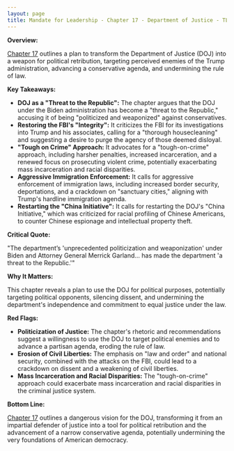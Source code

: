 ```yaml
---
layout: page
title: Mandate for Leadership - Chapter 17 - Department of Justice - TL;DR
---
```


**Overview:**

[Chapter 17](../../documents/project_2025_chapters/chapter_17.pdf) outlines a plan to transform the Department of Justice (DOJ) into a weapon for political retribution, targeting perceived enemies of the Trump administration, advancing a conservative agenda, and undermining the rule of law.

**Key Takeaways:**

* **DOJ as a "Threat to the Republic":**  The chapter argues that the DOJ under the Biden administration has become a "threat to the Republic," accusing it of being "politicized and weaponized" against conservatives.
* **Restoring the FBI's "Integrity":** It criticizes the FBI for its investigations into Trump and his associates, calling for a "thorough housecleaning" and suggesting a desire to purge the agency of those deemed disloyal.
* **"Tough on Crime" Approach:** It advocates for a "tough-on-crime" approach, including harsher penalties, increased incarceration, and a renewed focus on prosecuting violent crime, potentially exacerbating mass incarceration and racial disparities.
* **Aggressive Immigration Enforcement:**  It calls for aggressive enforcement of immigration laws, including increased border security, deportations, and a crackdown on "sanctuary cities," aligning with Trump's hardline immigration agenda.
* **Restarting the "China Initiative":** It calls for restarting the DOJ's "China Initiative," which was criticized for racial profiling of Chinese Americans, to counter Chinese espionage and intellectual property theft.

**Critical Quote:**

"The department’s 'unprecedented politicization and weaponization' under Biden and Attorney General Merrick Garland... has made the department 'a threat to the Republic.'"

**Why It Matters:**

This chapter reveals a plan to use the DOJ for political purposes, potentially targeting political opponents, silencing dissent, and undermining the department's independence and commitment to equal justice under the law.

**Red Flags:**

* **Politicization of Justice:**  The chapter's rhetoric and recommendations suggest a willingness to use the DOJ to target political enemies and to advance a partisan agenda, eroding the rule of law.
* **Erosion of Civil Liberties:**  The emphasis on "law and order" and national security, combined with the attacks on the FBI, could lead to a crackdown on dissent and a weakening of civil liberties.
* **Mass Incarceration and Racial Disparities:**  The "tough-on-crime" approach could exacerbate mass incarceration and racial disparities in the criminal justice system.

**Bottom Line:**

[Chapter 17](../../documents/project_2025_chapters/chapter_17.pdf) outlines a dangerous vision for the DOJ, transforming it from an impartial defender of justice into a tool for political retribution and the advancement of a narrow conservative agenda, potentially undermining the very foundations of American democracy. 
